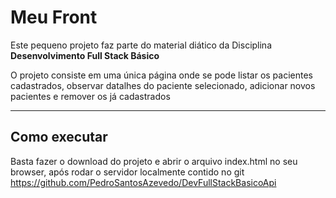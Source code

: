 # Meu Front

Este pequeno projeto faz parte do material diático da Disciplina **Desenvolvimento Full Stack Básico** 

O projeto consiste em uma única página onde se pode listar os pacientes cadastrados, observar datalhes do paciente selecionado, adicionar novos pacientes e remover os já cadastrados

---
## Como executar

Basta fazer o download do projeto e abrir o arquivo index.html no seu browser, após rodar o servidor localmente contido no git https://github.com/PedroSantosAzevedo/DevFullStackBasicoApi 
